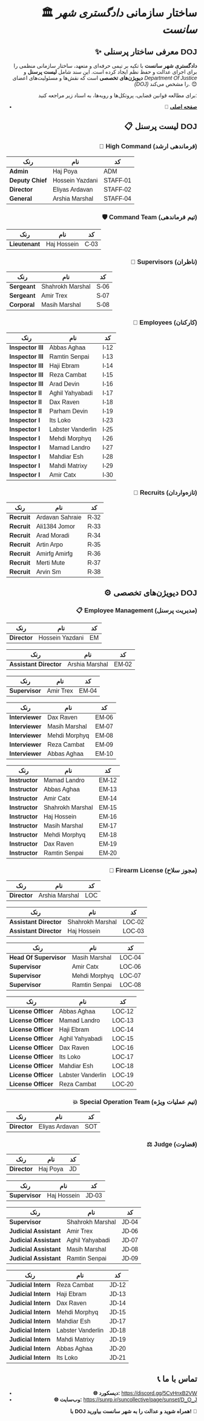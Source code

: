 <div dir="ltr" style="text-align: right; font-family: 'Vazir', 'Arial', sans-serif;">

# 🏛️ **ساختار سازمانی _دادگستری شهر سانست_**

## ✨ **معرفی ساختار پرسنلی DOJ**

**دادگستری شهر سانست** با تکیه بر تیمی حرفه‌ای و متعهد، ساختار سازمانی منظمی را برای اجرای عدالت و حفظ نظم ایجاد کرده است. این سند شامل **لیست پرسنل** و **دیویژن‌های تخصصی** است که نقش‌ها و مسئولیت‌های اعضای *Department Of Justice (DOJ)* را مشخص می‌کند. 😊  

برای مطالعه قوانین قضایی، پروتکل‌ها و رویه‌ها، به اسناد زیر مراجعه کنید:  
- 📜 [**صفحه اصلی**](./Home.md)  



## 📋 **لیست پرسنل DOJ**

### **👑 High Command (فرماندهی ارشد)**   
| رنک                 | نام                  | کد      |
|---------------------|----------------------|---------|
| **Admin**           | Haj Poya            | ADM     |
| **Deputy Chief**    | Hossein Yazdani     | STAFF-01|
| **Director**        | Eliyas Ardavan      | STAFF-02|
| **General**         | Arshia Marshal      | STAFF-04|

### **🛡️ Command Team (تیم فرماندهی)**   
| رنک                 | نام                  | کد      |
|---------------------|----------------------|---------|
| **Lieutenant**      | Haj Hossein         | C-03    |

### **👮 Supervisors (ناظران)**   
| رنک                 | نام                  | کد      |
|---------------------|----------------------|---------|
| **Sergeant**        | Shahrokh Marshal     | S-06    |
| **Sergeant**        | Amir Trex           | S-07    |
| **Corporal**        | Masih Marshal        | S-08    |

### **💼 Employees (کارکنان)**   
| رنک                 | نام                  | کد      |
|---------------------|----------------------|---------|
| **Inspector III**   | Abbas Aghaa         | I-12    |
| **Inspector III**   | Ramtin Senpai       | I-13    |
| **Inspector III**   | Haji Ebram          | I-14    |
| **Inspector III**   | Reza Cambat         | I-15    |
| **Inspector III**   | Arad Devin          | I-16    |
| **Inspector II**    | Aghil Yahyabadi     | I-17    |
| **Inspector II**    | Dax Raven           | I-18    |
| **Inspector II**    | Parham Devin        | I-19    |
| **Inspector I**     | Its Loko            | I-23    |
| **Inspector I**     | Labster Vanderlin   | I-25    |
| **Inspector I**     | Mehdi Morphyq       | I-26    |
| **Inspector I**     | Mamad Landro        | I-27    |
| **Inspector I**     | Mahdiar Esh         | I-28    |
| **Inspector I**     | Mahdi Matrixy       | I-29    |
| **Inspector I**     | Amir Catx           | I-30    |

### **🌟 Recruits (تازه‌واردان)**   
| رنک                 | نام                  | کد      |
|---------------------|----------------------|---------|
| **Recruit**         | Ardavan Sahraie     | R-32    |
| **Recruit**         | Ali1384 Jomor       | R-33    |
| **Recruit**         | Arad Moradi         | R-34    |
| **Recruit**         | Artin Arpo          | R-35    |
| **Recruit**         | Amirfg Amirfg       | R-36    |
| **Recruit**         | Merti Mute          | R-37    |
| **Recruit**         | Arvin Sm            | R-38    |



## ⚙️ **دیویژن‌های تخصصی DOJ**

### **📋 Employee Management (مدیریت پرسنل)**   
| رنک                 | نام                  | کد      |
|---------------------|----------------------|---------|
| **Director**        | Hossein Yazdani     | EM      |

| رنک                 | نام                  | کد      |
|---------------------|----------------------|---------|
| **Assistant Director** | Arshia Marshal     | EM-02   |

| رنک                 | نام                  | کد      |
|---------------------|----------------------|---------|
| **Supervisor**      | Amir Trex           | EM-04   |

| رنک                 | نام                  | کد      |
|---------------------|----------------------|---------|
| **Interviewer**     | Dax Raven           | EM-06   |
| **Interviewer**     | Masih Marshal        | EM-07   |
| **Interviewer**     | Mehdi Morphyq       | EM-08   |
| **Interviewer**     | Reza Cambat         | EM-09   |
| **Interviewer**     | Abbas Aghaa         | EM-10   |

| رنک                 | نام                  | کد      |
|---------------------|----------------------|---------|
| **Instructor**      | Mamad Landro        | EM-12   |
| **Instructor**      | Abbas Aghaa         | EM-13   |
| **Instructor**      | Amir Catx           | EM-14   |
| **Instructor**      | Shahrokh Marshal     | EM-15   |
| **Instructor**      | Haj Hossein         | EM-16   |
| **Instructor**      | Masih Marshal        | EM-17   |
| **Instructor**      | Mehdi Morphyq       | EM-18   |
| **Instructor**      | Dax Raven           | EM-19   |
| **Instructor**      | Ramtin Senpai       | EM-20   |

### **🔫 Firearm License (مجوز سلاح)**   
| رنک                 | نام                  | کد      |
|---------------------|----------------------|---------|
| **Director**        | Arshia Marshal      | LOC     |

| رنک                 | نام                  | کد      |
|---------------------|----------------------|---------|
| **Assistant Director** | Shahrokh Marshal   | LOC-02  |
| **Assistant Director** | Haj Hossein       | LOC-03  |

| رنک                 | نام                  | کد      |
|---------------------|----------------------|---------|
| **Head Of Supervisor** | Masih Marshal     | LOC-04  |
| **Supervisor**      | Amir Catx           | LOC-06  |
| **Supervisor**      | Mehdi Morphyq       | LOC-07  |
| **Supervisor**      | Ramtin Senpai       | LOC-08  |

| رنک                 | نام                  | کد      |
|---------------------|----------------------|---------|
| **License Officer** | Abbas Aghaa         | LOC-12  |
| **License Officer** | Mamad Landro        | LOC-13  |
| **License Officer** | Haji Ebram          | LOC-14  |
| **License Officer** | Aghil Yahyabadi     | LOC-15  |
| **License Officer** | Dax Raven           | LOC-16  |
| **License Officer** | Its Loko            | LOC-17  |
| **License Officer** | Mahdiar Esh         | LOC-18  |
| **License Officer** | Labster Vanderlin   | LOC-19  |
| **License Officer** | Reza Cambat         | LOC-20  |

### **💥 Special Operation Team (تیم عملیات ویژه)**   
| رنک                 | نام                  | کد      |
|---------------------|----------------------|---------|
| **Director**        | Eliyas Ardavan      | SOT     |

### **⚖️ Judge (قضاوت)**   
| رنک                 | نام                  | کد      |
|---------------------|----------------------|---------|
| **Director**        | Haj Poya            | JD      |

| رنک                 | نام                  | کد      |
|---------------------|----------------------|---------|
| **Supervisor**      | Haj Hossein         | JD-03   |

| رنک                 | نام                  | کد      |
|---------------------|----------------------|---------|
| **Supervisor**      | Shahrokh Marshal     | JD-04   |
| **Judicial Assistant** | Amir Trex         | JD-06   |
| **Judicial Assistant** | Aghil Yahyabadi   | JD-07   |
| **Judicial Assistant** | Masih Marshal     | JD-08   |
| **Judicial Assistant** | Ramtin Senpai     | JD-09   |

| رنک                 | نام                  | کد      |
|---------------------|----------------------|---------|
| **Judicial Intern** | Reza Cambat         | JD-12   |
| **Judicial Intern** | Haji Ebram          | JD-13   |
| **Judicial Intern** | Dax Raven           | JD-14   |
| **Judicial Intern** | Mehdi Morphyq       | JD-15   |
| **Judicial Intern** | Mahdiar Esh         | JD-17   |
| **Judicial Intern** | Labster Vanderlin   | JD-18   |
| **Judicial Intern** | Mahdi Matrixy       | JD-19   |
| **Judicial Intern** | Abbas Aghaa         | JD-20   |
| **Judicial Intern** | Its Loko            | JD-21   |



## 📞 **تماس با ما**  
- **🌐 دیسکورد:** https://discord.gg/5CvHnxB2VW
- **🌐 وب‌سایت:** https://sunrp.ir/suncollective/page/sunset/D_O_J  
 
**با DOJ همراه شوید و عدالت را به شهر سانست بیاورید!** 💪

</div>
